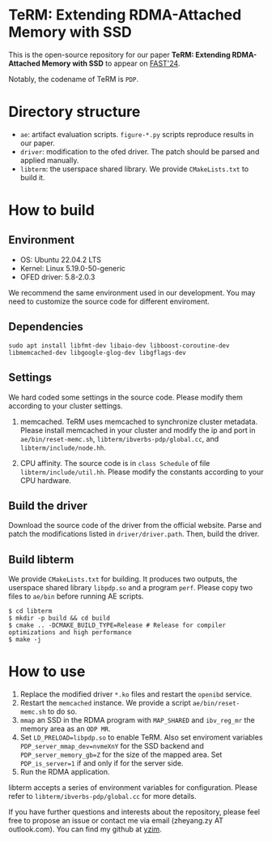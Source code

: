 # TeRM: Extending RDMA-Attached Memory with SSD

This is the open-source repository for our paper
 **TeRM: Extending RDMA-Attached Memory with SSD** to appear on [FAST'24](https://www.usenix.org/conference/fast24/presentation/yang-zhe).

Notably, the codename of TeRM is `PDP`.

# Directory structure
- `ae`: artifact evaluation scripts. `figure-*.py` scripts reproduce results in our paper.
- `driver`: modification to the ofed driver. The patch should be parsed and applied manually.
- `libterm`: the userspace shared library. We provide `CMakeLists.txt` to build it.

# How to build
## Environment

- OS: Ubuntu 22.04.2 LTS
- Kernel: Linux 5.19.0-50-generic
- OFED driver: 5.8-2.0.3

We recommend the same environment used in our development. 
You may need to customize the source code for different enviroment.

## Dependencies
```
sudo apt install libfmt-dev libaio-dev libboost-coroutine-dev libmemcached-dev libgoogle-glog-dev libgflags-dev
```

## Settings

We hard coded some settings in the source code. Please modify them according to your cluster settings.

1. memcached.
TeRM uses memcached to synchronize cluster metadata.
Please install memcached in your cluster and modify the ip and port in `ae/bin/reset-memc.sh`, `libterm/ibverbs-pdp/global.cc`, and `libterm/include/node.hh`.

2. CPU affinity.
The source code is in `class Schedule` of file `libterm/include/util.hh`.
Please modify the constants according to your CPU hardware.

## Build the driver
Download the source code of the driver from the official website.
Parse and patch the modifications listed in `driver/driver.path`.
Then, build the driver.

## Build libterm
We provide `CMakeLists.txt` for building.
It produces two outputs, the userspace shared library `libpdp.so` and a program `perf`.
Please copy two files to `ae/bin` before running AE scripts.
```
$ cd libterm
$ mkdir -p build && cd build
$ cmake .. -DCMAKE_BUILD_TYPE=Release # Release for compiler optimizations and high performance
$ make -j
```

# How to use
1. Replace the modified driver `*.ko` files and restart the `openibd` service.
2. Restart the `memcached` instance. We provide a script `ae/bin/reset-memc.sh` to do so.
3. `mmap` an SSD in the RDMA program with `MAP_SHARED` and `ibv_reg_mr` the memory area as an `ODP MR`.
4. Set `LD_PRELOAD=libpdp.so` to enable TeRM. Also set enviroment variables `PDP_server_mmap_dev=nvmeXnY` for the SSD backend and `PDP_server_memory_gb=Z` for the size of the mapped area. Set `PDP_is_server=1` if and only if for the server side.
5. Run the RDMA application.

libterm accepts a series of environment variables for configuration. Please refer to `libterm/ibverbs-pdp/global.cc` for more details.

If you have further questions and interests about the repository, please feel free to propose an issue or contact me via email (zheyang.zy AT outlook.com). You can find my github at [yzim](https://github.com/yzim).
